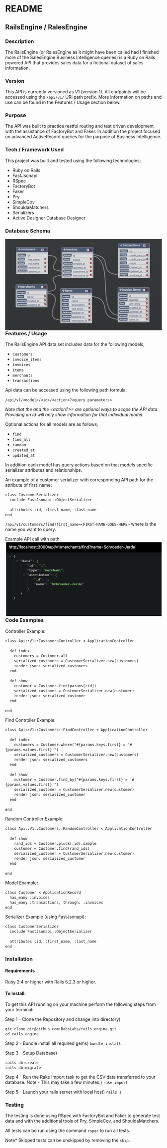 # README

## RailsEngine / RalesEngine

### Description
The RailsEngine (or RalesEngine as it might have been called had I finished more of the SalesEngine Business Intelligence queries) is a Ruby on Rails powered API that provides sales data for a fictional dataset of sales information.

### Version
This API is currently versioned as V1 (version 1). All endpoints will be accessed using the `/api/v1/` URI path prefix. More information on paths and use can be found in the Features / Usage section below.

### Purpose
The API was built to practice restful routing and test driven development with the assistance of FactoryBot and Faker. In addition the project focused on advanced ActiveRecord queries for the purpose of Business Intelligence.

### Tech / Framework Used
This project was built and tested using the following technologies;

* Ruby on Rails
* FastJsonapi
* RSpec
* FactoryBot
* Faker
* Pry
* SimpleCov
* ShouldaMatchers
* Serializers
* Active Designer Database Designer

### Database Schema
<img src="https://raw.githubusercontent.com/BabsLabs/rails_engine/master/lib/img/Screen%20Shot%202019-12-01%20at%2010.08.16%20PM.png"
     alt="Example Search wih URL"
     style="float: left; margin-right: 10px;" />

### Features / Usage
The RailsEngine API data set includes data for the following models;

* `customers`
* `invoice_items`
* `invoices`
* `items`
* `merchants`
* `transactions`

Api data can be accessed using the following path formula:

`/api/v1/<model>/<id>/<action>?<query parameters>`

 *Note that the <id> and the <action?>=<query parameters> are optional ways to scope the API data. Providing an Id will only show information for that individual model.*

Optional actions for all models are as follows;
* `find`
* `find_all`
* `random`
* `created_at`
* `updated_at`

In addition each model has query actions based on that models specific serializer attributes and relationships.

An example of a customer serializer with corresponding API path for the attribute of first_name:

```
class CustomerSerializer
  include FastJsonapi::ObjectSerializer

  attributes :id, :first_name, :last_name
end
```

`/api/v1/customers/find?first_name=<FIRST-NAME-GOES-HERE>` where <FIRST-NAME-GOES-HERE> is the name you want to query.

Example API call with path:
<img src="https://raw.githubusercontent.com/BabsLabs/rails_engine/master/lib/img/Screen%20Shot%202019-12-01%20at%209.50.51%20PM.png"
     alt="Example Search wih URL"
     style="float: left; margin-right: 10px;" />

### Code Examples
Controller Example:
```
class Api::V1::CustomersController < ApplicationController

  def index
    customers = Customer.all
    serialized_customers = CustomerSerializer.new(customers)
    render json: serialized_customers
  end

  def show
    customer = Customer.find(params[:id])
    serialized_customer = CustomerSerializer.new(customer)
    render json: serialized_customer
  end

end
```

Find Controller Example:
```
class Api::V1::Customers::FindController < ApplicationController

  def index
    customers = Customer.where("#{params.keys.first} = '#{params.values.first}'")
    serialized_customers = CustomerSerializer.new(customers)
    render json: serialized_customers
  end

  def show
    customer = Customer.find_by("#{params.keys.first} = '#{params.values.first}'")
    serialized_customer = CustomerSerializer.new(customer)
    render json: serialized_customer
  end

end
```

Random Controller Example:
```
class Api::V1::Customers::RandomController < ApplicationController

  def show
    rand_ids = Customer.pluck(:id).sample
    customer = Customer.find(rand_ids)
    serialized_customer = CustomerSerializer.new(customer)
    render json: serialized_customer
  end

end
```

Model Example:
```
class Customer < ApplicationRecord
  has_many :invoices
  has_many :transactions, through: :invoices
end
```

Serializer Example (using FastJsonapi):
```
class CustomerSerializer
  include FastJsonapi::ObjectSerializer

  attributes :id, :first_name, :last_name
end
```

### Installation
#### Requirements
Ruby 2.4 or higher with Rails 5.2.3 or higher.

#### To Install:
To get this API running on your machine perform the following steps from your terminal:

Step 1 - Clone the Repository and change into directory)
```
git clone git@github.com:BabsLabs/rails_engine.git
cd rails_engine
```

Step 2 - Bundle install all required gems)
`bundle install`

Step 3 - Setup Database)
```
rails db:create
rails db:migrate
```

Step 4 - Run the Rake Import task to get the CSV data transferred to your database. Note - This may take a few minutes.)
`rake import`

Step 5 - Launch your rails server with local host)
`rails s`

### Testing
The testing is done using RSpec with FactoryBot and Faker to generate test data and with the additional tools of Pry, SimpleCov, and ShouldaMatchers.

All tests can be run using the command `rspec` to run all tests.

Note* Skipped tests can be unskipped by removing the `skip`.
